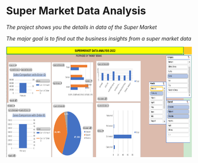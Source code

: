 # Super Market Data Analysis

*The project shows you the details in data of the Super Market*

*The major goal is to find out the business insights from a super market data*


<p align="center">
  <img width="960" height="300" src= "Screenshot from 2024-01-27 13-59-50.png">
</p>
